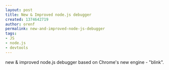 ```yaml
---
layout: post
title: New & Improved node.js debugger
created: 1374642719
author: orenf
permalink: new-and-improved-node-js-debugger
tags:
- JS
- node.js
- devtools
---
```

<p>new &amp; improved node.js debugger based on Chrome&#39;s new engine - &quot;blink&quot;.</p>
